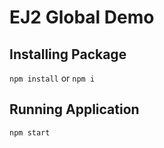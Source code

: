 # EJ2 Global Demo

## Installing Package 

`npm install` or `npm i`

## Running Application

`npm start`